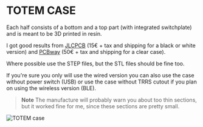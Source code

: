 # TOTEM CASE

Each half consists of a bottom and a top part (with integrated switchplate) and is meant to be 3D printed in resin. 

I got good results from [JLCPCB](https://cart.jlcpcb.com/quote) (15€ + tax and shipping for a black or white version) and [PCBway](https://www.pcbway.com/rapid-prototyping/manufacture/?type=2&reffercode=TOP) (50€ + tax and shipping for a clear case).

Where possible use the STEP files, but the STL files should be fine too.

If you're sure you only will use the wired version you can also use the case without power switch (USB) or use the case without TRRS cutout if you plan on using the wireless version (BLE).

> **Note**
> The manufacture will probably warn you about too thin sections, but it worked fine for me, since these sections are pretty small.


![TOTEM case](/docs/images/TOTEM_case.png)
